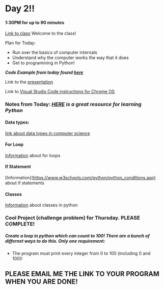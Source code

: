 # Day 2!!
#### 1:30PM for up to 90 minutes

[Link to class](https://sps.zoom.us/j/94771799518)
Welcome to the class!

Plan for Today:
- Run over the basics of computer internals
- Understand why the computer works the way that it does
- Get to programming in Python!

___Code Example from today found [here](https://ideone.com/CLD7lC)___

Link to the [presentation](https://docs.google.com/presentation/d/1cjUm7ueHbfwnGbKYGCGVsT9LFXuwEN5WT4k5RUMG2iY/edit?usp=sharing)

Link to [Visual Studio Code instructions for Chrome OS](https://www.windowscentral.com/how-install-microsoft-visual-studio-code-chromebook)


### Notes from Today: ___[HERE](https://www.w3schools.com/python/) is a great resource for learning Python___

#### Data types:
[link about data types in computer science](https://www.bbc.co.uk/bitesize/guides/zwmbgk7/revision/3)

#### For Loop
[Information](https://www.w3schools.com/python/python_for_loops.asp) about for loops

#### If Statement
[Information](https://www.w3schools.com/python/python_conditions.asp} about if statements

#### Classes
[Information](https://www.w3schools.com/python/python_classes.asp) about classes in python


### Cool Project (challenge problem) for Thursday. PLEASE COMPLETE!

##### Create a loop in python which can count to 100! There are a bunch of differnet ways to do this. Only one requirement:
- The program must print every integer from 0 to 100 (including 0 and 100)! 

## PLEASE EMAIL ME THE LINK TO YOUR PROGRAM WHEN YOU ARE DONE!
